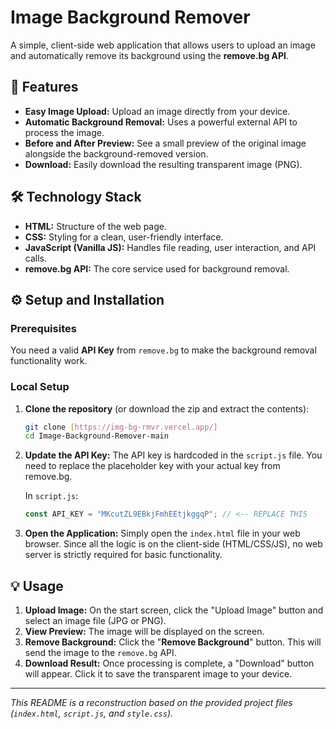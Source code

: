 # Image Background Remover

A simple, client-side web application that allows users to upload an image and automatically remove its background using the **remove.bg API**.

## 🚀 Features

* **Easy Image Upload:** Upload an image directly from your device.
* **Automatic Background Removal:** Uses a powerful external API to process the image.
* **Before and After Preview:** See a small preview of the original image alongside the background-removed version.
* **Download:** Easily download the resulting transparent image (PNG).

## 🛠️ Technology Stack

* **HTML:** Structure of the web page.
* **CSS:** Styling for a clean, user-friendly interface.
* **JavaScript (Vanilla JS):** Handles file reading, user interaction, and API calls.
* **remove.bg API:** The core service used for background removal.

## ⚙️ Setup and Installation

### Prerequisites

You need a valid **API Key** from `remove.bg` to make the background removal functionality work.

### Local Setup

1.  **Clone the repository** (or download the zip and extract the contents):
    ```bash
    git clone [https://img-bg-rmvr.vercel.app/]
    cd Image-Background-Remover-main
    ```
2.  **Update the API Key:**
    The API key is hardcoded in the `script.js` file. You need to replace the placeholder key with your actual key from remove.bg.

    In `script.js`:
    ```javascript
    const API_KEY = "MKcutZL9EBkjFmhEEtjkggqP"; // <-- REPLACE THIS
    ```

3.  **Open the Application:**
    Simply open the `index.html` file in your web browser. Since all the logic is on the client-side (HTML/CSS/JS), no web server is strictly required for basic functionality.

## 💡 Usage

1.  **Upload Image:** On the start screen, click the "Upload Image" button and select an image file (JPG or PNG).
2.  **View Preview:** The image will be displayed on the screen.
3.  **Remove Background:** Click the "**Remove Background**" button. This will send the image to the `remove.bg` API.
4.  **Download Result:** Once processing is complete, a "Download" button will appear. Click it to save the transparent image to your device.

---

*This README is a reconstruction based on the provided project files (`index.html`, `script.js`, and `style.css`).*
